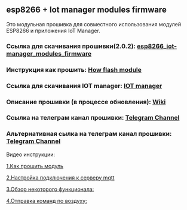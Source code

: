 ## esp8266 + Iot manager modules firmware

Это модульная прошивка для совместного использования модулей ESP8266 и приложения IoT Manager.

### Ссылка для скачивания прошивки(2.0.2): [esp8266_iot-manager_modules_firmware](https://github.com/DmitryBorisenko33/esp8266_iot-manager_modules_firmware/releases/download/ver2.0.2/esp8266_iot-manager_modules_firmware.7z)

### Инструкция как прошить: [How flash module](https://github.com/DmitryBorisenko33/esp8266_iot-manager_modules_firmware/wiki/How-to-flash-module)

### Ссылка для скачивания IOT manager: [IOT manager](https://github.com/DmitryBorisenko33/esp8266_iot-manager_modules_firmware/raw/master/iot_manager/IoT%20Manager%201.5.5.apk)

### Описание прошивки (в процессе обновления): [Wiki](https://github.com/DmitryBorisenko33/esp8266_iot-manager_modules_firmware/wiki/Instruction)

### Ссылка на телеграм канал прошивки: [Telegram Channel](https://t.me/joinchat/HQ-cJxWQ7qiIFlUbpvCXKg)
### Альтернативная сылка на телеграм канал прошивки: [Telegram Channel](https://teleg.run/joinchat/HQ-cJxWQ7qiIFlUbpvCXKg)


Видео инструкции:


[1.Как прошить модуль](https://youtu.be/Em2mVQ1HfQU)

[2.Настройка подключения к серверу mqtt](https://www.youtube.com/watch?v=SXgtQ0zh1RQ)

[3.Обзор некоторого функционала:](https://www.youtube.com/watch?v=b85dDy2Kvms)

[4.Отправка команд по воздуху:](https://www.youtube.com/watch?v=oF7Qz2KuMbU)
